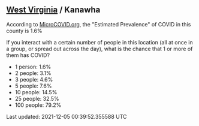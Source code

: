 
## [West Virginia](/united-states/west-virginia) / Kanawha

According to [MicroCOVID.org](http://microcovid.org),
the "Estimated Prevalence" of COVID in this county is 1.6%

If you interact with a certain number of people in this location
(all at once in a group, or spread out across the day), what is the chance that
1 or more of them has COVID?

- 1 person: 1.6%
- 2 people: 3.1%
- 3 people: 4.6%
- 5 people: 7.6%
- 10 people: 14.5%
- 25 people: 32.5%
- 100 people: 79.2%

Last updated: 2021-12-05 00:39:52.355588 UTC
